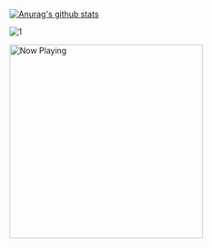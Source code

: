 [![Anurag's github stats](https://github-readme-stats.vercel.app/api?username=Bouncyyahomie&theme=blue-green)](https://github.com/Bouncyyahomie/github-readme-stats)

![1](https://github-readme-stats.vercel.app/api/top-langs/?username=Bouncyyahomie&theme=pink-green)

<a href="https://open.spotify.com/track/405SQUJdQut02dxtuQ0CZ3?si=zuqfd7pGTj6ZPVutoi-h6A/?opened">
  <img src="https://open.spotify.com/track/405SQUJdQut02dxtuQ0CZ3?si=zuqfd7pGTj6ZPVutoi-h6A" width="340" height="340" alt="Now Playing">
</a>

<!-- <div id = "some_issues">
  <p>It is a little list of problems you can face while implementing this kind of stuff</p>
  <ul id = "problem_list">
    <li>
      Github tend to cache anonymized URL, so you should visit this link if you have problem with image cache.
      https://docs.github.com/es/github/authenticating-to-github/about-anonymized-image-urls
    </li>
    <li>
      When you wrap your HTML in SVG/foreignObject maybe nothing show up. You can solve this issue visiting this link.
      https://stackoverflow.com/questions/13848039/svg-foreignobject-contents-do-not-display-unless-plain-text
    </li>
  </ul>
</div> -->
